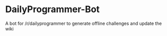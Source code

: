# DailyProgrammer-Bot
A bot for /r/dailyprogrammer to generate offline challenges and update the wiki
